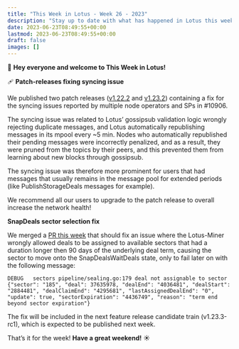```yaml
---
title: "This Week in Lotus - Week 26 - 2023"
description: "Stay up to date with what has happened in Lotus this week"
date: 2023-06-23T08:49:55+00:00
lastmod: 2023-06-23T08:49:55+00:00
draft: false
images: []
---
```


:wave: **Hey everyone and welcome to This Week in Lotus!**

:adhesive_bandage: **Patch-releases fixing syncing issue**

We published two patch releases ([v1.22.2](https://github.com/filecoin-project/lotus/releases/tag/v1.22.2) and [v1.23.2](https://github.com/filecoin-project/lotus/releases/tag/v1.23.2)) containing a fix for the syncing issues reported by multiple node operators and SPs in #10906.

The syncing issue was related to Lotus’ gossipsub validation logic wrongly rejecting duplicate messages, and Lotus automatically republishing messages in its mpool every ~5 min. Nodes who automatically republished their pending messages were incorrectly penalized, and as a result, they were pruned from the topics by their peers, and this prevented them from learning about new blocks through gossipsub.

The syncing issue was therefore more prominent for users that had messages that usually remains in the message pool for extended periods (like PublishStorageDeals messages for example).

We recommend all our users to upgrade to the patch release to overall increase the network health!

**SnapDeals sector selection fix**

We merged a [PR this week](https://github.com/filecoin-project/lotus/pull/11002) that should fix an issue where the Lotus-Miner wrongly allowed deals to be assigned to available sectors that had a duration longer then 90 days of the underlying deal term, causing the sector to move onto the SnapDealsWaitDeals state, only to fail later on with the following message:

```
DEBUG	sectors	pipeline/sealing.go:179	deal not assignable to sector	{"sector": "185", "deal": 37635978, "dealEnd": "4036481", "dealStart": "2884481", "dealClaimEnd": "4295681", "lastAssignedDealEnd": "0", "update": true, "sectorExpiration": "4436749", "reason": "term end beyond sector expiration"}
```

The fix will be included in the next feature release candidate train (v1.23.3-rc1), which is expected to be published next week.

That’s it for the week! **Have a great weekend!** :sunny: